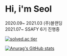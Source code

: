 
# Hi, i'm Seol

2020.09~ 2021.03 (주)블랜딩<br>
2021.07~ SSAFY 6기 진행중<br>

[![solved.ac tier](http://mazassumnida.wtf/api/generate_badge?boj=computer98400)](https://solved.ac/profile/computer98400)

[![Anurag's GitHub stats](https://github-readme-stats.vercel.app/api?username=computer98400&theme=tokyonight&show_icons=true)](https://github.com/computer98400)
